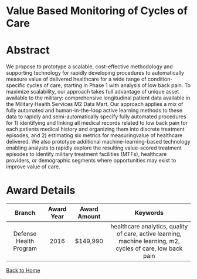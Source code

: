 
Value Based Monitoring of Cycles of Care
========================================

# Abstract


We propose to prototype a scalable, cost-effective methodology and supporting technology for rapidly developing procedures to automatically measure value of delivered healthcare for a wide range of condition-specific cycles of care, starting in Phase 1 with analysis of low back pain. To maximize scalability, our approach takes full advantage of unique asset available to the military: comprehensive longitudinal patient data available in the Military Health Services M2 Data Mart. Our approach applies a mix of fully automated and human-in-the-loop active learning methods to these data to rapidly and semi-automatically specify fully automated procedures for 1) identifying and linking all medical records related to low back pain for each patients medical history and organizing them into discrete treatment episodes, and 2) estimating six metrics for measuringvalue of healthcare delivered. We also prototype additional machine-learning-based technology enabling analysts to rapidly explore the resulting value-scored treatment episodes to identify military treatment facilities (MTFs), healthcare providers, or demographic segments where opportunities may exist to improve value of care.  

# Award Details

|Branch|Award Year|Award Amount|Keywords|
| :---: | :---: | :---: | :---: |
|Defense Health Program|2016|$149,990|healthcare analytics, quality of care, active learning, machine learning, m2, cycles of care, low back pain|
  
  


[Back to Home](https://github.com/chrischow/dod_sbir_awards/DJ/#1810)